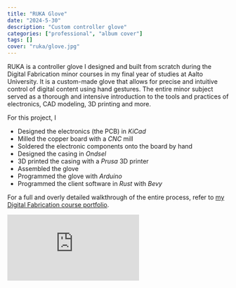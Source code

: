 ```yaml
---
title: "RUKA Glove"
date: "2024-5-30"
description: "Custom controller glove"
categories: ["professional", "album cover"]
tags: []
cover: "ruka/glove.jpg"
---
```


RUKA is a controller glove I designed and built from scratch during the Digital Fabrication minor courses in my final year of studies at Aalto University. It is a custom-made glove that allows for precise and intuitive control of digital content using hand gestures. The entire minor subject served as a thorough and intensive introduction to the tools and practices of electronics, CAD modeling, 3D printing and more. 

For this project, I 
* Designed the electronics (the PCB) in *KiCad*
* Milled the copper board with a *CNC* mill
* Soldered the electronic components onto the board by hand
* Designed the casing in *Ondsel*
* 3D printed the casing with a *Prusa* 3D printer
* Assembled the glove
* Programmed the glove with *Arduino*
* Programmed the client software in *Rust* with *Bevy*

For a full and overly detailed walkthrough of the entire process, refer to [my Digital Fabrication course portfolio](https://teodosin.github.io/digital-fabrication/fablab-00).

<iframe class="ytvid" src="https://www.youtube.com/embed/L65vOYZU1KI?si=prV82u_15wOZHWvG" title="YouTube video player" frameborder="0" allow="accelerometer; autoplay; clipboard-write; encrypted-media; gyroscope; picture-in-picture; web-share" referrerpolicy="strict-origin-when-cross-origin" allowfullscreen ></iframe>


